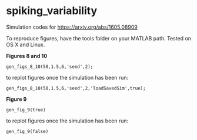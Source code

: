 # spiking_variability
Simulation codes for https://arxiv.org/abs/1605.08909

To reproduce figures, have the tools folder on your MATLAB path. Tested on OS X and Linux. 

**Figures 8 and 10**
```
gen_figs_8_10(50,1.5,6,'seed',2);
```
to replot figures once the simulation has been run:
```
gen_figs_8_10(50,1.5,6,'seed',2,'loadSavedSim',true);
```

**Figure 9**
```
gen_fig_9(true)
```
to replot figures once the simulation has been run:
```
gen_fig_9(false)
```

